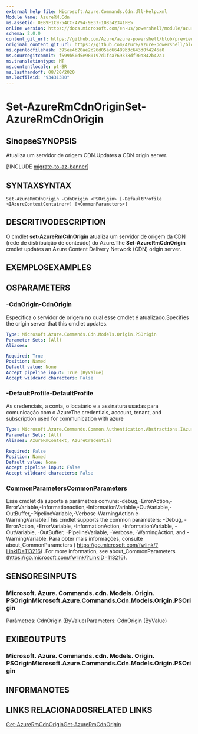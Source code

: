 ```yaml
---
external help file: Microsoft.Azure.Commands.Cdn.dll-Help.xml
Module Name: AzureRM.Cdn
ms.assetid: 0EB9F1C9-54CC-4794-9E37-108342341FE5
online version: https://docs.microsoft.com/en-us/powershell/module/azurerm.cdn/set-azurermcdnorigin
schema: 2.0.0
content_git_url: https://github.com/Azure/azure-powershell/blob/preview/src/ResourceManager/Cdn/Commands.Cdn/help/Set-AzureRmCdnOrigin.md
original_content_git_url: https://github.com/Azure/azure-powershell/blob/preview/src/ResourceManager/Cdn/Commands.Cdn/help/Set-AzureRmCdnOrigin.md
ms.openlocfilehash: 395ee4b20ae2c26d05ad66489b3c643d0f4245a0
ms.sourcegitcommit: f599b50d5e980197d1fca769378df90a842b42a1
ms.translationtype: MT
ms.contentlocale: pt-BR
ms.lasthandoff: 08/20/2020
ms.locfileid: "93431380"
---
```

# <span data-ttu-id="e36b5-101">Set-AzureRmCdnOrigin</span><span class="sxs-lookup"><span data-stu-id="e36b5-101">Set-AzureRmCdnOrigin</span></span>

## <span data-ttu-id="e36b5-102">Sinopse</span><span class="sxs-lookup"><span data-stu-id="e36b5-102">SYNOPSIS</span></span>
<span data-ttu-id="e36b5-103">Atualiza um servidor de origem CDN.</span><span class="sxs-lookup"><span data-stu-id="e36b5-103">Updates a CDN origin server.</span></span>

[!INCLUDE [migrate-to-az-banner](../../includes/migrate-to-az-banner.md)]

## <span data-ttu-id="e36b5-104">SYNTAX</span><span class="sxs-lookup"><span data-stu-id="e36b5-104">SYNTAX</span></span>

```
Set-AzureRmCdnOrigin -CdnOrigin <PSOrigin> [-DefaultProfile <IAzureContextContainer>] [<CommonParameters>]
```

## <span data-ttu-id="e36b5-105">DESCRITIVO</span><span class="sxs-lookup"><span data-stu-id="e36b5-105">DESCRIPTION</span></span>
<span data-ttu-id="e36b5-106">O cmdlet **set-AzureRmCdnOrigin** atualiza um servidor de origem da CDN (rede de distribuição de conteúdo) do Azure.</span><span class="sxs-lookup"><span data-stu-id="e36b5-106">The **Set-AzureRmCdnOrigin** cmdlet updates an Azure Content Delivery Network (CDN) origin server.</span></span>

## <span data-ttu-id="e36b5-107">EXEMPLOS</span><span class="sxs-lookup"><span data-stu-id="e36b5-107">EXAMPLES</span></span>

## <span data-ttu-id="e36b5-108">OS</span><span class="sxs-lookup"><span data-stu-id="e36b5-108">PARAMETERS</span></span>

### <span data-ttu-id="e36b5-109">-CdnOrigin</span><span class="sxs-lookup"><span data-stu-id="e36b5-109">-CdnOrigin</span></span>
<span data-ttu-id="e36b5-110">Especifica o servidor de origem no qual esse cmdlet é atualizado.</span><span class="sxs-lookup"><span data-stu-id="e36b5-110">Specifies the origin server that this cmdlet updates.</span></span>

```yaml
Type: Microsoft.Azure.Commands.Cdn.Models.Origin.PSOrigin
Parameter Sets: (All)
Aliases:

Required: True
Position: Named
Default value: None
Accept pipeline input: True (ByValue)
Accept wildcard characters: False
```

### <span data-ttu-id="e36b5-111">-DefaultProfile</span><span class="sxs-lookup"><span data-stu-id="e36b5-111">-DefaultProfile</span></span>
<span data-ttu-id="e36b5-112">As credenciais, a conta, o locatário e a assinatura usadas para comunicação com o Azure</span><span class="sxs-lookup"><span data-stu-id="e36b5-112">The credentials, account, tenant, and subscription used for communication with azure</span></span>

```yaml
Type: Microsoft.Azure.Commands.Common.Authentication.Abstractions.IAzureContextContainer
Parameter Sets: (All)
Aliases: AzureRmContext, AzureCredential

Required: False
Position: Named
Default value: None
Accept pipeline input: False
Accept wildcard characters: False
```

### <span data-ttu-id="e36b5-113">CommonParameters</span><span class="sxs-lookup"><span data-stu-id="e36b5-113">CommonParameters</span></span>
<span data-ttu-id="e36b5-114">Esse cmdlet dá suporte a parâmetros comuns:-debug,-ErrorAction,-ErrorVariable,-Informationaction,-InformationVariable,-OutVariable,-OutBuffer,-PipelineVariable,-Verbose-WarningAction e-WarningVariable.</span><span class="sxs-lookup"><span data-stu-id="e36b5-114">This cmdlet supports the common parameters: -Debug, -ErrorAction, -ErrorVariable, -InformationAction, -InformationVariable, -OutVariable, -OutBuffer, -PipelineVariable, -Verbose, -WarningAction, and -WarningVariable.</span></span> <span data-ttu-id="e36b5-115">Para obter mais informações, consulte about_CommonParameters ( https://go.microsoft.com/fwlink/?LinkID=113216) .</span><span class="sxs-lookup"><span data-stu-id="e36b5-115">For more information, see about_CommonParameters (https://go.microsoft.com/fwlink/?LinkID=113216).</span></span>

## <span data-ttu-id="e36b5-116">SENSORES</span><span class="sxs-lookup"><span data-stu-id="e36b5-116">INPUTS</span></span>

### <span data-ttu-id="e36b5-117">Microsoft. Azure. Commands. cdn. Models. Origin. PSOrigin</span><span class="sxs-lookup"><span data-stu-id="e36b5-117">Microsoft.Azure.Commands.Cdn.Models.Origin.PSOrigin</span></span>
<span data-ttu-id="e36b5-118">Parâmetros: CdnOrigin (ByValue)</span><span class="sxs-lookup"><span data-stu-id="e36b5-118">Parameters: CdnOrigin (ByValue)</span></span>

## <span data-ttu-id="e36b5-119">EXIBE</span><span class="sxs-lookup"><span data-stu-id="e36b5-119">OUTPUTS</span></span>

### <span data-ttu-id="e36b5-120">Microsoft. Azure. Commands. cdn. Models. Origin. PSOrigin</span><span class="sxs-lookup"><span data-stu-id="e36b5-120">Microsoft.Azure.Commands.Cdn.Models.Origin.PSOrigin</span></span>

## <span data-ttu-id="e36b5-121">INFORMA</span><span class="sxs-lookup"><span data-stu-id="e36b5-121">NOTES</span></span>

## <span data-ttu-id="e36b5-122">LINKS RELACIONADOS</span><span class="sxs-lookup"><span data-stu-id="e36b5-122">RELATED LINKS</span></span>

[<span data-ttu-id="e36b5-123">Get-AzureRmCdnOrigin</span><span class="sxs-lookup"><span data-stu-id="e36b5-123">Get-AzureRmCdnOrigin</span></span>](./Get-AzureRmCdnOrigin.md)


